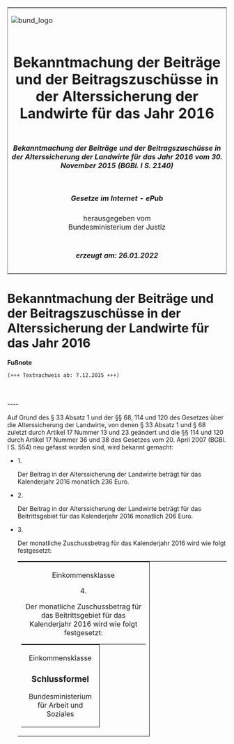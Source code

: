 <span id="DECKBLATT.html"></span>

<table border="0" frame="border" width="100%">

<tr valign="top">

<td align="left">

![bund\_logo](BfJ_2021_Web_de_de.gif)

</td>

<td align="right">

 

</td>

</tr>

<tr align="center" valign="middle">

<td colspan="2">

# Bekanntmachung der Beiträge und der Beitragszuschüsse in der Alterssicherung der Landwirte für das Jahr 2016

</td>

</tr>

<tr align="center" valign="middle">

<td colspan="2">

##### Bekanntmachung der Beiträge und der Beitragszuschüsse in der Alterssicherung der Landwirte für das Jahr 2016 vom 30. November 2015 (BGBl. I S. 2140)

</td>

</tr>

<tr align="center" valign="middle">

<td colspan="2">

  
  

##### Gesetze im Internet - ePub  
  
herausgegeben vom  
Bundesministerium der Justiz

</td>

</tr>

<tr align="center" valign="bottom">

<td colspan="2">

  
  

##### erzeugt am: 26.01.2022

</td>

</tr>

</table>

<span id="BJNR214000015.html"></span>

# Bekanntmachung der Beiträge und der Beitragszuschüsse in der Alterssicherung der Landwirte für das Jahr 2016

<div>

  
**Fußnote**

<div class="jnhtml">

<div>

<div class="jurAbsatz">

  

``` 
(+++ Textnachweis ab: 7.12.2015 +++)

 
```

</div>

</div>

</div>

</div>

<span id="BJNR214000015BJNE000100000.html"></span>

###   
\----

<div>

<div class="jnhtml">

<div>

<div class="jurAbsatz">

Auf Grund des § 33 Absatz 1 und der §§ 68, 114 und 120 des Gesetzes über
die Alterssicherung der Landwirte, von denen § 33 Absatz 1 und § 68
zuletzt durch Artikel 17 Nummer 13 und 23 geändert und die §§ 114 und
120 durch Artikel 17 Nummer 36 und 38 des Gesetzes vom 20. April 2007
(BGBl. I S. 554) neu gefasst worden sind, wird bekannt gemacht:

</div>

<div class="jurAbsatz">

  - 1\.
    
    <div style="">
    
    Der Beitrag in der Alterssicherung der Landwirte beträgt für das
    Kalenderjahr 2016 monatlich 236 Euro.
    
    </div>

  - 2\.
    
    <div style="">
    
    Der Beitrag in der Alterssicherung der Landwirte beträgt für das
    Beitrittsgebiet für das Kalenderjahr 2016 monatlich 206 Euro.
    
    </div>

  - 3\.
    
    <div style="">
    
    Der monatliche Zuschussbetrag für das Kalenderjahr 2016 wird wie
    folgt festgesetzt:  
    
    <table width="100%" style="border-collapse: collapse;border-top: 0.5pt solid ; ">
    
    <colgroup>
    
    <col align="right" width="12%">
    
    </col>
    
    <col align="center" width="51%">
    
    </col>
    
    <col align="center" width="37%">
    
    </col>
    
    </colgroup>
    
    <thead valign="bottom">
    
    <tr>
    
    <th style="border-right: 0.5pt solid ; border-bottom: 0.5pt solid ;  font-weight:normal;" colspan="2" align="center" valign="middle" charoff="50">
    
    Einkommensklasse
    
    </div>

  - 4\.
    
    <div style="">
    
    Der monatliche Zuschussbetrag für das Beitrittsgebiet für das
    Kalenderjahr 2016 wird wie folgt festgesetzt:  
    
    <table width="100%" style="border-collapse: collapse;border-top: 0.5pt solid ; ">
    
    <colgroup>
    
    <col align="right" width="12%">
    
    </col>
    
    <col align="center" width="51%">
    
    </col>
    
    <col align="center" width="37%">
    
    </col>
    
    </colgroup>
    
    <thead valign="bottom">
    
    <tr>
    
    <th style="border-right: 0.5pt solid ; border-bottom: 0.5pt solid ;  font-weight:normal;" colspan="2" align="center" valign="middle" charoff="50">
    
    Einkommensklasse
    
    </div>

</div>

</div>

</div>

</div>

<span id="BJNR214000015BJNE000200000.html"></span>

### Schlussformel  

<div>

<div class="jnhtml">

<div>

<div class="jurAbsatz">

<span class="SP">Bundesministerium für Arbeit und Soziales</span>

</div>

</div>

</div>

</div>
